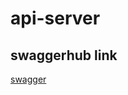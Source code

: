 # api-server

## swaggerhub link 

[swagger](https://app.swaggerhub.com/apis/Tumaho/my-api-class06/0.1)